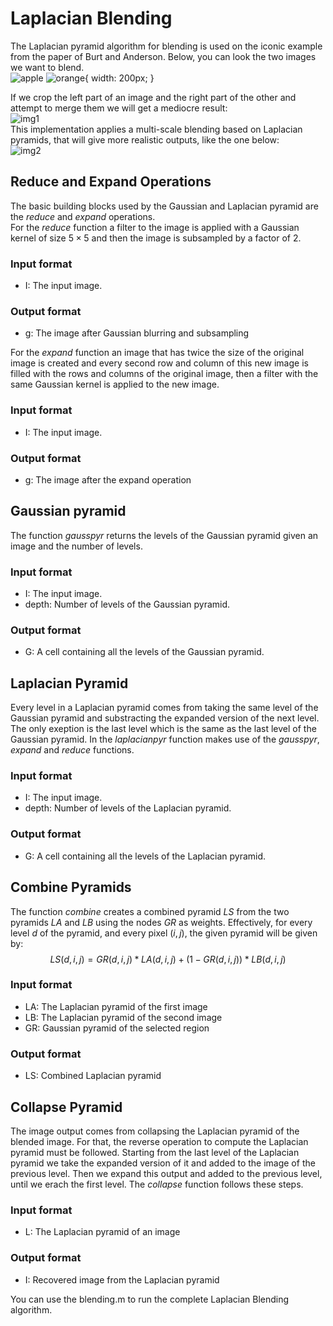 # Laplacian Blending

The Laplacian pyramid algorithm for blending is used on the iconic example from the paper of Burt and Anderson. Below, you can look the two images we want to blend.<br />
![apple](apple.png) ![orange](orange.png){ width: 200px; }<br />

If we crop the left part of an image and the right part of the other and attempt to merge them we will get a mediocre result:<br />
![img1](img1.png)<br />
This implementation applies a multi-scale blending based on Laplacian pyramids, that will give more realistic outputs, like the one below:<br />
![img2](img2.png)

## Reduce and Expand Operations
The basic building blocks used by the Gaussian and Laplacian pyramid are the *reduce* and *expand* operations.<br />
For the *reduce* function a filter to the image is applied with a Gaussian kernel of size $5\times 5$ and then the image is subsampled by a factor of 2.

### Input format
- I: The input image.

### Output format
- g: The image after Gaussian blurring and subsampling

For the *expand* function an image that has twice the size of the original image is created and every second row and column of this new image is filled with the rows and columns of the original image, then a filter with the same Gaussian kernel is applied to the new image.

### Input format
- I: The input image.

### Output format
- g: The image after the expand operation


## Gaussian pyramid
The function *gausspyr* returns the levels of the Gaussian pyramid given an image and the number of levels.

### Input format
- I: The input image.
- depth: Number of levels of the Gaussian pyramid.

### Output format
- G: A cell containing all the levels of the Gaussian pyramid.


## Laplacian Pyramid
Every level in a Laplacian pyramid comes from taking the same level of the Gaussian pyramid and substracting the expanded version of the next level. The only exeption is the last level which is the same as the last level of the Gaussian pyramid. In the *laplacianpyr* function makes use of the *gausspyr*, *expand* and *reduce* functions.

### Input format
- I: The input image.
- depth: Number of levels of the Laplacian pyramid.

### Output format
- G: A cell containing all the levels of the Laplacian pyramid.


## Combine Pyramids
The function *combine* creates a combined pyramid $LS$ from the two pyramids $LA$ and $LB$ using the nodes $GR$ as weights. Effectively, for every level $d$ of the pyramid, and every pixel $(i,j)$, the given pyramid will be given by:
$$
	LS(d,i,j) = GR(d,i,j) * LA(d,i,j) + (1 - GR(d,i,j)) * LB(d,i,j)
$$

### Input format
- LA: The Laplacian pyramid of the first image
- LB: The Laplacian pyramid of the second image
- GR: Gaussian pyramid of the selected region

### Output format
- LS: Combined Laplacian pyramid


## Collapse Pyramid
The image output comes from collapsing the Laplacian pyramid of the blended image. For that, the reverse operation to compute the Laplacian pyramid must be followed. Starting from the last level of the Laplacian pyramid we take the expanded version of it and added to the image of the previous level. Then we expand this output and added to the previous level, until we erach the first level. The *collapse* function follows these steps.

### Input format
- L: The Laplacian pyramid of an image
### Output format
- I: Recovered image from the Laplacian pyramid

You can use the blending.m to run the complete Laplacian Blending algorithm.
